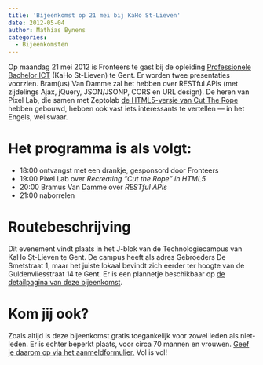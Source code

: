 ```yaml
---
title: 'Bijeenkomst op 21 mei bij KaHo St-Lieven'
date: 2012-05-04
author: Mathias Bynens
categories:
  - Bijeenkomsten
---
```


Op maandag 21 mei 2012 is Fronteers te gast bij de opleiding [Professionele Bachelor ICT](http://www.ikdoeict.be/nl/) (KaHo St-Lieven) te Gent. Er worden twee presentaties voorzien. Bram(us) Van Damme zal het hebben over RESTful APIs (met zijdelings Ajax, jQuery, JSON/JSONP, CORS en URL design). De heren van Pixel Lab, die samen met Zeptolab [de HTML5-versie van Cut The Rope](http://www.cuttherope.ie/dev/) hebben gebouwd, hebben ook vast iets interessants te vertellen — in het Engels, weliswaar.

# Het programma is als volgt:

- 18:00 ontvangst met een drankje, gesponsord door Fronteers
- 19:00 Pixel Lab over _Recreating “Cut the Rope” in HTML5_
- 20:00 Bramus Van Damme over _RESTful APIs_
- 21:00 naborrelen

# Routebeschrijving

Dit evenement vindt plaats in het J-blok van de Technologiecampus van KaHo St-Lieven te Gent. De campus heeft als adres Gebroeders De Smetstraat 1, maar het juiste lokaal bevindt zich eerder ter hoogte van de Guldenvliesstraat 14 te Gent. Er is een plannetje beschikbaar op [de detailpagina van deze bijeenkomst](/bijeenkomsten/2012/kahosl).

# Kom jij ook?

Zoals altijd is deze bijeenkomst gratis toegankelijk voor zowel leden als niet-leden. Er is echter beperkt plaats, voor circa 70 mannen en vrouwen. [Geef je daarom op via het aanmeldformulier.](/bijeenkomsten/2012/kahosl#formulier-1) Vol is vol!

